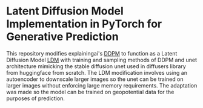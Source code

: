 Latent Diffusion Model Implementation in PyTorch for Generative Prediction
========

This repository modifies explainingai's [DDPM](https://arxiv.org/abs/2006.11239) to function as a Latent Diffusion Model [LDM](https://arxiv.org/pdf/2112.10752) with training and sampling methods of DDPM and unet architecture mimicking the stable diffusion unet used in diffusers library from huggingface from scratch. The LDM modification involves using an autoencoder to downscale larger images so the unet can be trained on larger images without enforcing large memory requirements. The adaptation was made so the model can be trained on geopotential data for the purposes of prediction. 

<!--## DDPM Explanation Videos
<a href="https://www.youtube.com/watch?v=H45lF4sUgiE">
   <img alt="DDPM Math Video" src="https://github.com/explainingai-code/DDPM-Pytorch/assets/144267687/27627399-ca3e-4491-a3f3-34d36e05b9cb"
   width="300">
</a><a href="https://www.youtube.com/watch?v=vu6eKteJWew">
   <img alt="DDPM Implementation Video" src="https://github.com/explainingai-code/DDPM-Pytorch/assets/144267687/ebcf6a07-c84a-4219-bb2a-31fc7d60cffa"
   width="300">
</a>

## Sample Output by trained DDPM on Mnist

<img src="https://github.com/explainingai-code/DDPM-Pytorch/assets/144267687/a8095bc2-a525-40ad-a0ae-ec53da4145b5" width="300">


## Data preparation
For setting up the mnist dataset:

Follow - https://github.com/explainingai-code/Pytorch-VAE#data-preparation

## Training on your own images
For this one would need to make the following changes
* Put the image files in a folder created within the repo root (example: data/images/*.png ). The data folder should only have one directory 'images'
* Comment https://github.com/explainingai-code/DDPM-Pytorch/blob/main/dataset/mnist_dataset.py#L42 as this is only valid for mnist
* Update the expected number of channels here and image dimensions(assumed square images) here - https://github.com/explainingai-code/DDPM-Pytorch/blob/main/config/default.yaml#L10
* Change the config path here to point to 'data' directory('data' and not 'data/images') - https://github.com/explainingai-code/DDPM-Pytorch/blob/main/config/default.yaml#L2
* Right now the code has been written for picking up png files in mnist data directory format, so I assume there are subdirectories inside the directory mentioned in config and these sub-directories have .png files. 
This would work if you have .png files. If the images are of other formats or combination of different formats then one would have to change the load_images function correspondingly here - https://github.com/explainingai-code/DDPM-Pytorch/blob/main/dataset/mnist_dataset.py#L29C9-L29C9
* As of now code is written assuming square images, if thats not the case then just changing the dimensions to desired one during sampling should work - https://github.com/explainingai-code/DDPM-Pytorch/blob/main/tools/sample_ddpm.py#L20


# Quickstart
* Create a new conda environment with python 3.8 then run below commands
* ```git clone https://github.com/explainingai-code/DDPM-Pytorch.git```
* ```cd DDPM-Pytorch```
* ```pip install -r requirements.txt```
* For training/sampling use the below commands passing the desired configuration file as the config argument in case you want to play with it. 
* ```python -m tools.train_ddpm``` for training ddpm
* ```python -m tools.sample_ddpm``` for generating images

## Configuration
* ```config/default.yaml``` - Allows you to play with different components of ddpm  


## Output 
Outputs will be saved according to the configuration present in yaml files.

For every run a folder of ```task_name``` key in config will be created

During training of DDPM the following output will be saved 
* Latest Model checkpoint in ```task_name``` directory

During sampling the following output will be saved
* Sampled image grid for all timesteps in ```task_name/samples/*.png``` 

## Citations
```
@misc{ho2020denoising,
      title={Denoising Diffusion Probabilistic Models}, 
      author={Jonathan Ho and Ajay Jain and Pieter Abbeel},
      year={2020},
      eprint={2006.11239},
      archivePrefix={arXiv},
      primaryClass={cs.LG}
}
```-->
